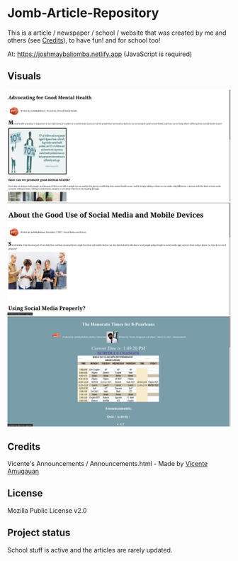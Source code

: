 # Jomb-Article-Repository

This is a article / newspaper / school / website that was created by me and others (see [Credits](#credits)), to have fun! and for school too!

At: https://joshmaybaljomba.netlify.app (JavaScript is required)
## Visuals
![Preview](img/preview.png)
![Preview2](img/preview2.png)
![Preview3](img/preview3.png)

## Credits
Vicente's Announcements / Announcements.html - Made by [Vicente Amugauan](https://gitlab.com/amugauanv) 

## License
Mozilla Public License v2.0

## Project status 
School stuff is active and the articles are rarely updated.
